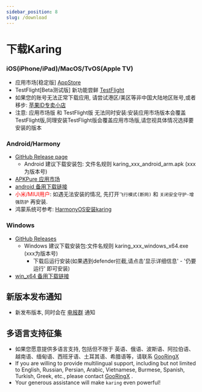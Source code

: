 ```yaml
---
sidebar_position: 8
slug: /download
---
```


# 下载Karing

### iOS(iPhone/iPad)/MacOS/TvOS(Apple TV)
- 应用市场[稳定版] [AppStore](https://apps.apple.com/us/app/karing/id6472431552)
- TestFlight[Beta测试版]  新功能尝鲜 [TestFlight](https://testflight.apple.com/join/RLU59OsJ)
- 如果您的账号无法正常下载应用, 请尝试港区/美区等非中国大陆地区账号,或者移步:  [苹果ID专卖小店](https://dot.karing.app/pi.html?r_c=xda)
- 注意: 应用市场版 和 TestFlight版 无法同时安装:安装应用市场版本会覆盖TestFlight版,同理安装TestFlight版会覆盖应用市场版,请您视具体情况选择要安装的版本

### Android/Harmony
- [GitHub Release page](https://github.com/KaringX/karing/releases/latest)
  - Android 建议下载安装包: 文件名规则 karing_xxx_android_arm.apk (xxx为版本号)
- [APKPure 应用市场](https://apkpure.com/p/com.nebula.karing)
- [android 备用下载链接](https://dot.karing.app/client.html?p=android)
- <font color="red">小米/MIUI用户</font>: 如遇无法安装的情况, 先打开`飞行模式(断网)` 和 `关闭安全守护-增强防护` 再安装.
- 鸿蒙系统可参考: [HarmonyOS安装karing](/blog/case/harmonyos)

### Windows
- [GitHub Releases](https://github.com/KaringX/karing/releases/latest)
  - Windows 建议下载安装包:文件名规则 karing_xxx_windows_x64.exe (xxx为版本号)
    - 下载后运行安装(如果遇到defender拦截,请点击'显示详细信息' - '仍要运行' 即可安装)
- [win_x64 备用下载链接](https://dot.karing.app/client.html?p=windows)

## 新版本发布通知
- 新发布版本, 同时会在 [电报群](https://t.me/KaringApp) 通知


## 多语言支持征集
- 如果您愿意提供多语言支持, 包括但不限于 英语、俄语、波斯语、阿拉伯语、越南语、缅甸语、西班牙语、土耳其语、希腊语等，请联系 [GooRingX](https://t.me/ovowe)
- If you are willing to provide multilingual support, including but not limited to English, Russian, Persian, Arabic, Vietnamese, Burmese, Spanish, Turkish, Greek, etc., please contact [GooRingX](https://t.me/ovowe) .
- Your generous assistance will make `karing` even powerful!


